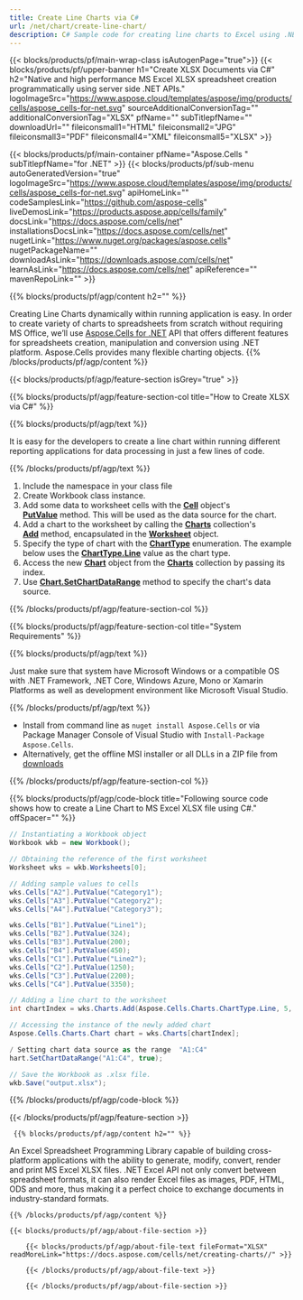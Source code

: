 ```yaml
---
title: Create Line Charts via C# 
url: /net/chart/create-line-chart/ 
description: C# Sample code for creating line charts to Excel using .NET Library. Use this code for creating a line chart to MS Excel within VB.NET, Asp.NET or any .NET based application.
---
```


{{< blocks/products/pf/main-wrap-class isAutogenPage="true">}}
{{< blocks/products/pf/upper-banner h1="Create XLSX Documents via C#" h2="Native and high performance MS Excel XLSX spreadsheet creation programmatically using server side .NET APIs." logoImageSrc="https://www.aspose.cloud/templates/aspose/img/products/cells/aspose_cells-for-net.svg" sourceAdditionalConversionTag="" additionalConversionTag="XLSX" pfName="" subTitlepfName="" downloadUrl="" fileiconsmall1="HTML" fileiconsmall2="JPG" fileiconsmall3="PDF" fileiconsmall4="XML" fileiconsmall5="XLSX" >}}

{{< blocks/products/pf/main-container pfName="Aspose.Cells " subTitlepfName="for .NET" >}}
{{< blocks/products/pf/sub-menu autoGeneratedVersion="true" logoImageSrc="https://www.aspose.cloud/templates/aspose/img/products/cells/aspose_cells-for-net.svg" apiHomeLink="" codeSamplesLink="https://github.com/aspose-cells" liveDemosLink="https://products.aspose.app/cells/family" docsLink="https://docs.aspose.com/cells/net" installationsDocsLink="https://docs.aspose.com/cells/net" nugetLink="https://www.nuget.org/packages/aspose.cells" nugetPackageName="" downloadAsLink="https://downloads.aspose.com/cells/net" learnAsLink="https://docs.aspose.com/cells/net" apiReference="" mavenRepoLink="" >}}

{{% blocks/products/pf/agp/content h2="" %}}

Creating Line Charts dynamically within running application is easy. In order to create variety of charts to spreadsheets from scratch without requiring MS Office, we’ll use
 [Aspose.Cells for .NET](https://products.aspose.com/cells/net)  API that offers different features for spreadsheets creation, manipulation and conversion using .NET platform. Aspose.Cells provides many flexible charting objects.
{{% /blocks/products/pf/agp/content %}}

{{< blocks/products/pf/agp/feature-section isGrey="true" >}}

{{% blocks/products/pf/agp/feature-section-col title="How to Create XLSX via C#" %}}

{{% blocks/products/pf/agp/text %}}

 It is easy for the developers to create a line chart within running different reporting applications for data processing in just a few lines of code.

{{% /blocks/products/pf/agp/text %}}

1. Include the namespace in your class file
1. Create Workbook class instance.
1. Add some data to worksheet cells with the [**Cell**](https://apireference.aspose.com/cells/net/aspose.cells/cell) object's [**PutValue**](https://apireference.aspose.com/cells/net/aspose.cells/cell/methods/putvalue/index) method.
   This will be used as the data source for the chart.
1. Add a chart to the worksheet by calling the [**Charts**](https://apireference.aspose.com/cells/net/aspose.cells.charts/chartcollection) collection's [**Add**](https://apireference.aspose.com/cells/net/aspose.cells.charts/chartcollection/methods/add) method, encapsulated in the [**Worksheet**](https://apireference.aspose.com/cells/net/aspose.cells/worksheet) object.
1. Specify the type of chart with the [**ChartType**](https://apireference.aspose.com/cells/net/aspose.cells.charts/charttype) enumeration.
   The example below uses the [**ChartType.Line**](https://apireference.aspose.com/cells/net/aspose.cells.charts/charttype) value as the chart type.
1. Access the new [**Chart**](https://apireference.aspose.com/cells/net/aspose.cells.charts/chart) object from the [**Charts**](https://apireference.aspose.com/cells/net/aspose.cells.charts/chartcollection) collection by passing its index.
1. Use [**Chart.SetChartDataRange**](https://https://apireference.aspose.com/cells/net/aspose.cells.charts/chart/methods/setchartdatarange) method to specify the chart's data source.


{{% /blocks/products/pf/agp/feature-section-col %}}

{{% blocks/products/pf/agp/feature-section-col title="System Requirements" %}}

{{% blocks/products/pf/agp/text %}}

 Just make sure that system have Microsoft Windows or a compatible OS with .NET Framework, .NET Core, Windows Azure, Mono or Xamarin Platforms as well as development environment like Microsoft Visual Studio. 

{{% /blocks/products/pf/agp/text %}}

- Install from command line as <code>nuget install Aspose.Cells</code> or via Package Manager Console of Visual Studio with <code>Install-Package Aspose.Cells</code>.
- Alternatively, get the offline MSI installer or all DLLs in a ZIP file from <a href="https://downloads.aspose.com/cells/net">downloads</a>

{{% /blocks/products/pf/agp/feature-section-col %}}

{{% blocks/products/pf/agp/code-block title="Following source code shows how to create a Line Chart to MS Excel XLSX file using C#." offSpacer="" %}}

```cs
// Instantiating a Workbook object
Workbook wkb = new Workbook();

// Obtaining the reference of the first worksheet
Worksheet wks = wkb.Worksheets[0];

// Adding sample values to cells
wks.Cells["A2"].PutValue("Category1");
wks.Cells["A3"].PutValue("Category2");
wks.Cells["A4"].PutValue("Category3");

wks.Cells["B1"].PutValue("Line1");
wks.Cells["B2"].PutValue(324);
wks.Cells["B3"].PutValue(200);
wks.Cells["B4"].PutValue(450);
wks.Cells["C1"].PutValue("Line2");
wks.Cells["C2"].PutValue(1250);
wks.Cells["C3"].PutValue(2200);
wks.Cells["C4"].PutValue(3350);

// Adding a line chart to the worksheet
int chartIndex = wks.Charts.Add(Aspose.Cells.Charts.ChartType.Line, 5, 0, 15, 5);

// Accessing the instance of the newly added chart
Aspose.Cells.Charts.Chart chart = wks.Charts[chartIndex];

/ Setting chart data source as the range  "A1:C4"
hart.SetChartDataRange("A1:C4", true);

// Save the Workbook as .xlsx file.
wkb.Save("output.xlsx");

```

{{% /blocks/products/pf/agp/code-block %}}

{{< /blocks/products/pf/agp/feature-section >}}

<!-- aboutfile Starts -->

     
     {{% blocks/products/pf/agp/content h2="" %}}

 An Excel Spreadsheet Programming Library capable of building cross-platform applications with the ability to generate, modify, convert, render and print MS Excel XLSX files. .NET Excel API not only convert between spreadsheet formats, it can also render Excel files as images, PDF, HTML, ODS and more, thus making it a perfect choice to exchange documents in industry-standard formats.



    {{% /blocks/products/pf/agp/content %}}

    {{< blocks/products/pf/agp/about-file-section >}}

        {{< blocks/products/pf/agp/about-file-text fileFormat="XLSX" readMoreLink="https://docs.aspose.com/cells/net/creating-charts//" >}}

        {{< /blocks/products/pf/agp/about-file-text >}}

        {{< /blocks/products/pf/agp/about-file-section >}}

          

<!-- aboutfile Ends -->

